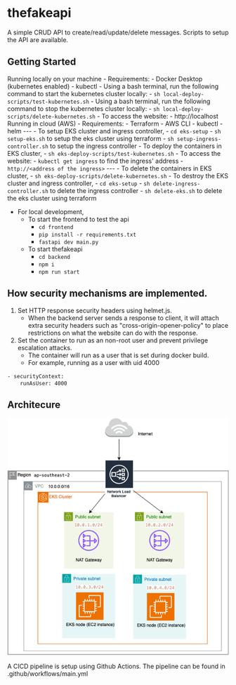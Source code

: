 # thefakeapi

A simple CRUD API to create/read/update/delete messages. Scripts to setup the API are available.

## Getting Started
Running locally on your machine
     - Requirements:
       - Docker Desktop (kubernetes enabled)
       - kubectl
     - Using a bash terminal, run the following command to start the kubernetes cluster locally:
       - `sh local-deploy-scripts/test-kubernetes.sh`
     - Using a bash terminal, run the following command to stop the kubernetes cluster locally:
       - `sh local-deploy-scripts/delete-kubernetes.sh`
     - To access the website:
       - http://localhost
Running in cloud (AWS)
     - Requirements:
       - Terraform
       - AWS CLI
       - kubectl 
       - helm
     --- 
     - To setup EKS cluster and ingress controller, 
       - `cd eks-setup`
       - `sh setup-eks.sh` to setup the eks cluster using terraform
       - `sh setup-ingress-controller.sh` to setup the ingress controller
     - To deploy the containers in EKS cluster,
       - `sh eks-deploy-scripts/test-kubernetes.sh`
     - To access the website:
       - `kubectl get ingress` to find the ingress' address
       - `http://<address of the ingress>` 
     --- 
     - To delete the containers in EKS cluster,
       - `sh eks-deploy-scripts/delete-kubernetes.sh`
     - To destroy the EKS cluster and ingress controller, 
       - `cd eks-setup`
       - `sh delete-ingress-controller.sh` to delete the ingress controller
       - `sh delete-eks.sh` to delete the eks cluster using terraform
- For local development,
  - To start the frontend to test the api
    - `cd frontend` 
    - `pip install -r requirements.txt`
    - `fastapi dev main.py`
  - To start thefakeapi
    - `cd backend`
    - `npm i`
    - `npm run start`

## How security mechanisms are implemented.
1. Set HTTP response security headers using helmet.js. 
   - When the backend server sends a response to client, it will attach extra security headers such as "cross-origin-opener-policy" to place restrictions on what the website can do with the response. 
2. Set the container to run as an non-root user and prevent privilege escalation attacks.
   - The container will run as a user that is set during docker build.
   - For example, running as a user with uid 4000 
  ``` 
  - securityContext: 
      runAsUser: 4000
  ```

## Architecure 
![architecture.png](architecture.png)

A CICD pipeline is setup using Github Actions. The pipeline can be found in .github/workflows/main.yml
